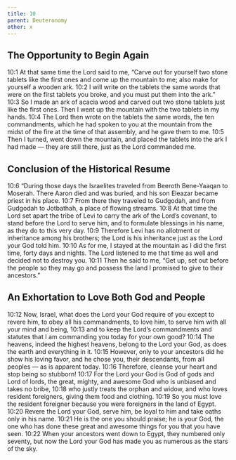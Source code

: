 ```yaml
---
title: 10
parent: Deuteronomy
other: x
---
```


## The Opportunity to Begin Again

<a name="10:1">10:1</a> At that same time the Lord said to me, “Carve out for yourself two stone tablets like the first ones and come up the mountain to me; also make for yourself a wooden ark. <a name="10:2">10:2</a> I will write on the tablets the same words that were on the first tablets you broke, and you must put them into the ark.” <a name="10:3">10:3</a> So I made an ark of acacia wood and carved out two stone tablets just like the first ones. Then I went up the mountain with the two tablets in my hands. <a name="10:4">10:4</a> The Lord then wrote on the tablets the same words, the ten commandments, which he had spoken to you at the mountain from the midst of the fire at the time of that assembly, and he gave them to me. <a name="10:5">10:5</a> Then I turned, went down the mountain, and placed the tablets into the ark I had made — they are still there, just as the Lord commanded me.

## Conclusion of the Historical Resume

<a name="10:6">10:6</a> “During those days the Israelites traveled from Beeroth Bene-Yaaqan to Moserah. There Aaron died and was buried, and his son Eleazar became priest in his place. <a name="10:7">10:7</a> From there they traveled to Gudgodah, and from Gudgodah to Jotbathah, a place of flowing streams. <a name="10:8">10:8</a> At that time the Lord set apart the tribe of Levi to carry the ark of the Lord’s covenant, to stand before the Lord to serve him, and to formulate blessings in his name, as they do to this very day. <a name="10:9">10:9</a> Therefore Levi has no allotment or inheritance among his brothers; the Lord is his inheritance just as the Lord your God told him. <a name="10:10">10:10</a> As for me, I stayed at the mountain as I did the first time, forty days and nights. The Lord listened to me that time as well and decided not to destroy you. <a name="10:11">10:11</a> Then he said to me, “Get up, set out before the people so they may go and possess the land I promised to give to their ancestors.”

## An Exhortation to Love Both God and People

<a name="10:12">10:12</a> Now, Israel, what does the Lord your God require of you except to revere him, to obey all his commandments, to love him, to serve him with all your mind and being, <a name="10:13">10:13</a> and to keep the Lord’s commandments and statutes that I am commanding you today for your own good? <a name="10:14">10:14</a> The heavens, indeed the highest heavens, belong to the Lord your God, as does the earth and everything in it. <a name="10:15">10:15</a> However, only to your ancestors did he show his loving favor, and he chose you, their descendants, from all peoples — as is apparent today. <a name="10:16">10:16</a> Therefore, cleanse your heart and stop being so stubborn! <a name="10:17">10:17</a> For the Lord your God is God of gods and Lord of lords, the great, mighty, and awesome God who is unbiased and takes no bribe, <a name="10:18">10:18</a> who justly treats the orphan and widow, and who loves resident foreigners, giving them food and clothing. <a name="10:19">10:19</a> So you must love the resident foreigner because you were foreigners in the land of Egypt. <a name="10:20">10:20</a> Revere the Lord your God, serve him, be loyal to him and take oaths only in his name. <a name="10:21">10:21</a> He is the one you should praise; he is your God, the one who has done these great and awesome things for you that you have seen. <a name="10:22">10:22</a> When your ancestors went down to Egypt, they numbered only seventy, but now the Lord your God has made you as numerous as the stars of the sky.
